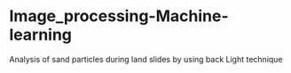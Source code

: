# Image_processing-Machine-learning
Analysis of sand particles during land slides by using back Light technique
